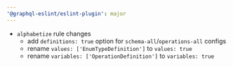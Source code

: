 ```yaml
---
'@graphql-eslint/eslint-plugin': major
---
```


- `alphabetize` rule changes
  - add `definitions: true` option for `schema-all`/`operations-all` configs
  - rename `values: ['EnumTypeDefinition']` to `values: true`
  - rename `variables: ['OperationDefinition']` to `variables: true`
